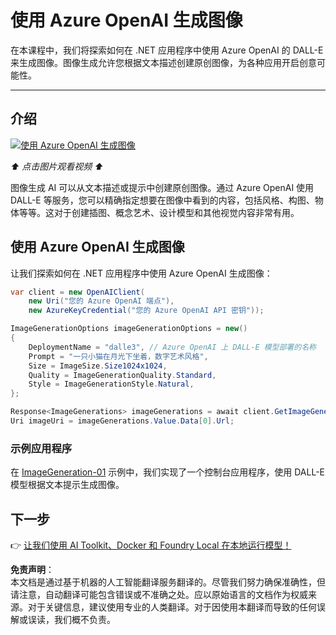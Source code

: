 # 使用 Azure OpenAI 生成图像

在本课程中，我们将探索如何在 .NET 应用程序中使用 Azure OpenAI 的 DALL-E 来生成图像。图像生成允许您根据文本描述创建原创图像，为各种应用开启创意可能性。

---

## 介绍

[![使用 Azure OpenAI 生成图像](https://img.youtube.com/vi/ru3U8MHbFFI/0.jpg)](https://youtu.be/ru3U8MHbFFI?feature=shared)

_⬆️ 点击图片观看视频 ⬆️_

图像生成 AI 可以从文本描述或提示中创建原创图像。通过 Azure OpenAI 使用 DALL-E 等服务，您可以精确指定想要在图像中看到的内容，包括风格、构图、物体等等。这对于创建插图、概念艺术、设计模型和其他视觉内容非常有用。

## 使用 Azure OpenAI 生成图像

让我们探索如何在 .NET 应用程序中使用 Azure OpenAI 生成图像：

```csharp
var client = new OpenAIClient(
    new Uri("您的 Azure OpenAI 端点"), 
    new AzureKeyCredential("您的 Azure OpenAI API 密钥"));

ImageGenerationOptions imageGenerationOptions = new()
{
    DeploymentName = "dalle3", // Azure OpenAI 上 DALL-E 模型部署的名称
    Prompt = "一只小猫在月光下坐着，数字艺术风格",
    Size = ImageSize.Size1024x1024,
    Quality = ImageGenerationQuality.Standard,
    Style = ImageGenerationStyle.Natural,
};

Response<ImageGenerations> imageGenerations = await client.GetImageGenerationsAsync(imageGenerationOptions);
Uri imageUri = imageGenerations.Value.Data[0].Url;
```

### 示例应用程序

在 [ImageGeneration-01](./src/ImageGeneration-01) 示例中，我们实现了一个控制台应用程序，使用 DALL-E 模型根据文本提示生成图像。

## 下一步

👉 [让我们使用 AI Toolkit、Docker 和 Foundry Local 在本地运行模型！](../../../03-CoreGenerativeAITechniques/06-LocalModelRunners.md)

**免责声明**：  
本文档是通过基于机器的人工智能翻译服务翻译的。尽管我们努力确保准确性，但请注意，自动翻译可能包含错误或不准确之处。应以原始语言的文档作为权威来源。对于关键信息，建议使用专业的人类翻译。对于因使用本翻译而导致的任何误解或误读，我们概不负责。